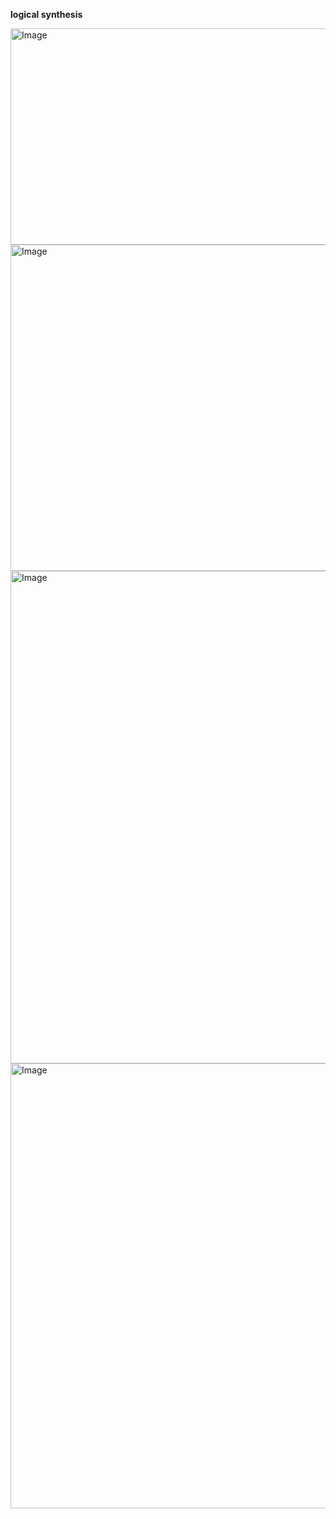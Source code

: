 **logical synthesis**

<img width="859" height="346" alt="Image" src="https://github.com/user-attachments/assets/f7db9358-cc27-404f-9c34-e6af71d1c8fc" />
<img width="934" height="522" alt="Image" src="https://github.com/user-attachments/assets/acc4b922-fefe-4df8-8ecf-330586859838" />
<img width="1379" height="788" alt="Image" src="https://github.com/user-attachments/assets/24a2c1ab-3629-4c26-864d-ddc94d101e80" />
<img width="1084" height="712" alt="Image" src="https://github.com/user-attachments/assets/9a35391b-bcb9-467c-8740-bb184a33ebf9" />
